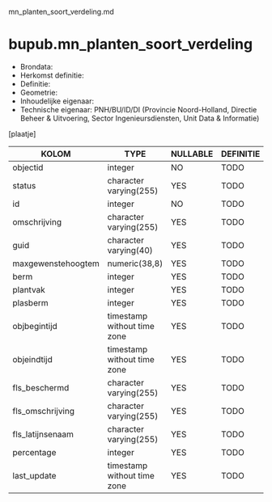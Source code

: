 mn_planten_soort_verdeling.md

# bupub.mn_planten_soort_verdeling


* Brondata: 
* Herkomst definitie: 
* Definitie: 
* Geometrie: 
* Inhoudelijke eigenaar: 
* Technische eigenaar: PNH/BU/ID/DI (Provincie Noord-Holland, Directie Beheer & Uitvoering, Sector Ingenieursdiensten, Unit Data & Informatie)

[plaatje]


|KOLOM                            |TYPE                       |NULLABLE|DEFINITIE|
|------                           |----                       |-----   |-----    |
|objectid                         |integer                    |NO      |TODO|
|status                           |character varying(255)     |YES     |TODO|
|id                               |integer                    |NO      |TODO|
|omschrijving                     |character varying(255)     |YES     |TODO|
|guid                             |character varying(40)      |YES     |TODO|
|maxgewenstehoogtem               |numeric(38,8)              |YES     |TODO|
|berm                             |integer                    |YES     |TODO|
|plantvak                         |integer                    |YES     |TODO|
|plasberm                         |integer                    |YES     |TODO|
|objbegintijd                     |timestamp without time zone|YES     |TODO|
|objeindtijd                      |timestamp without time zone|YES     |TODO|
|fls_beschermd                    |character varying(255)     |YES     |TODO|
|fls_omschrijving                 |character varying(255)     |YES     |TODO|
|fls_latijnsenaam                 |character varying(255)     |YES     |TODO|
|percentage                       |integer                    |YES     |TODO|
|last_update                      |timestamp without time zone|YES     |TODO|
